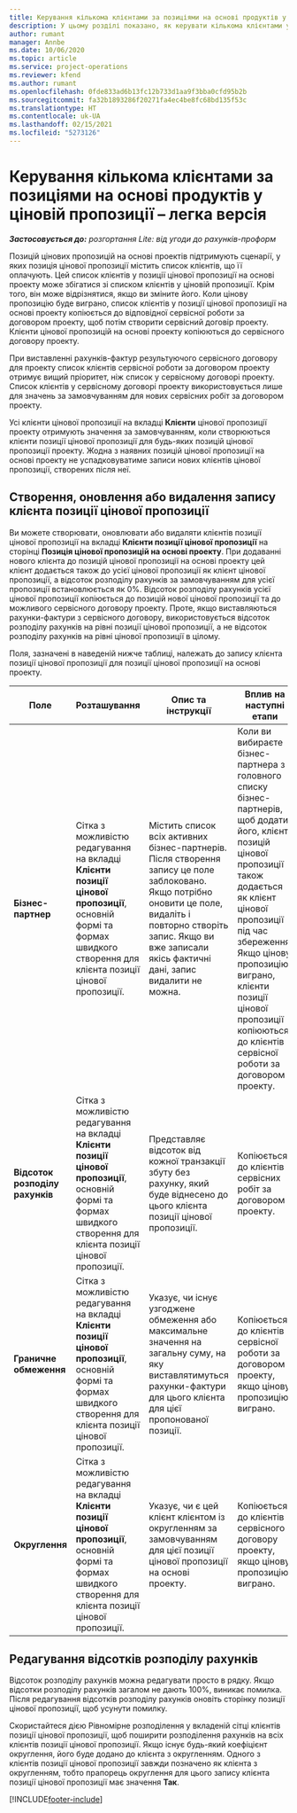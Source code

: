 ```yaml
---
title: Керування кількома клієнтами за позиціями на основі продуктів у ціновій пропозиції – легка версія
description: У цьому розділі показано, як керувати кількома клієнтами у позиціях цінових пропозицій на основі проектів.
author: rumant
manager: Annbe
ms.date: 10/06/2020
ms.topic: article
ms.service: project-operations
ms.reviewer: kfend
ms.author: rumant
ms.openlocfilehash: 0fde833ad6b13fc12b733d1aa9f3bba0cfd95b2b
ms.sourcegitcommit: fa32b1893286f20271fa4ec4be8fc68bd135f53c
ms.translationtype: HT
ms.contentlocale: uk-UA
ms.lasthandoff: 02/15/2021
ms.locfileid: "5273126"
---
```

# <a name="manage-multiple-customers-on-project-based-quote-lines---lite"></a>Керування кількома клієнтами за позиціями на основі продуктів у ціновій пропозиції – легка версія

_**Застосовується до:** розгортання Lite: від угоди до рахунків-проформ_

Позицій цінових пропозицій на основі проектів підтримують сценарії, у яких позиція цінової пропозиції містить список клієнтів, що її оплачують. Цей список клієнтів у позиції цінової пропозиції на основі проекту може збігатися зі списком клієнтів у ціновій пропозиції. Крім того, він може відрізнятися, якщо ви зміните його. Коли цінову пропозицію буде виграно, список клієнтів у позиції цінової пропозиції на основі проекту копіюється до відповідної сервісної роботи за договором проекту, щоб потім створити сервісний договір проекту. Клієнти цінової пропозицій на основі проекту копіюються до сервісного договору проекту.

При виставленні рахунків-фактур результуючого сервісного договору для проекту список клієнтів сервісної роботи за договором проекту отримує вищий пріоритет, ніж список у сервісному договорі проекту. Список клієнтів у сервісному договорі проекту використовується лише для значень за замовчуванням для нових сервісних робіт за договором проекту.

Усі клієнти цінової пропозиції на вкладці **Клієнти** цінової пропозиції проекту отримують значення за замовчуванням, коли створюються клієнти позиції цінової пропозиції для будь-яких позицій цінової пропозиції проекту. Жодна з наявних позицій цінової пропозиції на основі проекту не успадковуватиме записи нових клієнтів цінової пропозиції, створених після неї.

## <a name="create-update-or-delete-a-quote-line-customer-record"></a>Створення, оновлення або видалення запису клієнта позиції цінової пропозиції

Ви можете створювати, оновлювати або видаляти клієнтів позиції цінової пропозиції на вкладці **Клієнти позиції цінової пропозиції** на сторінці **Позиція цінової пропозицій на основі проекту**. При додаванні нового клієнта до позицій цінової пропозиції на основі проекту цей клієнт додається також до усієї цінової пропозиції як клієнт цінової пропозиції, а відсоток розподілу рахунків за замовчуванням для усієї пропозиції встановлюється як 0%. Відсоток розподілу рахунків усієї цінової пропозиції копіюється до позицій нової цінової пропозиції та до можливого сервісного договору проекту. Проте, якщо виставляються рахунки-фактури з сервісного договору, використовується відсоток розподілу рахунків на рівні позиції цінової пропозиції, а не відсоток розподілу рахунків на рівні цінової пропозиції в цілому. 

Поля, зазначені в наведеній нижче таблиці, належать до запису клієнта позиції цінової пропозиції для позиції цінової пропозиції на основі проекту.

| Поле | Розташування | Опис та інструкції | Вплив на наступні етапи |
| --- | --- | --- | --- |
| **Бізнес-партнер** | Сітка з можливістю редагування на вкладці **Клієнти позиції цінової пропозиції**, основній формі та формах швидкого створення для клієнта позиції цінової пропозиції. | Містить список всіх активних бізнес-партнерів. Після створення запису це поле заблоковано. Якщо потрібно оновити це поле, видаліть і повторно створіть запис. Якщо ви вже записали якісь фактичні дані, запис видалити не можна. | Коли ви вибираєте бізнес-партнера з головного списку бізнес-партнерів, щоб додати його, клієнт позицій цінової пропозиції також додається як клієнт цінової пропозиції під час збереження. Якщо цінову пропозицію виграно, клієнти позиції цінової пропозиції копіюються до клієнтів сервісної роботи за договором проекту. |
| **Відсоток розподілу рахунків** | Сітка з можливістю редагування на вкладці **Клієнти позиції цінової пропозиції**, основній формі та формах швидкого створення для клієнта позиції цінової пропозиції. | Представляє відсоток від кожної транзакції збуту без рахунку, який буде віднесено до цього клієнта позиції цінової пропозиції. | Копіюється до клієнтів сервісних робіт за договором проекту. |
| **Граничне обмеження** | Сітка з можливістю редагування на вкладці **Клієнти позиції цінової пропозиції**, основній формі та формах швидкого створення для клієнта позиції цінової пропозиції. | Указує, чи існує узгоджене обмеження або максимальне значення на загальну суму, на яку виставлятимуться рахунки-фактури для цього клієнта для цієї пропонованої позиції. | Копіюється до клієнтів сервісної роботи за договором проекту, якщо цінову пропозицію виграно. |
| **Округлення** | Сітка з можливістю редагування на вкладці **Клієнти позиції цінової пропозиції**, основній формі та формах швидкого створення для клієнта позиції цінової пропозиції. | Указує, чи є цей клієнт клієнтом із округленням за замовчуванням для цієї позиції цінової пропозиції на основі проекту. | Копіюється до клієнтів сервісного договору проекту, якщо цінову пропозицію виграно. |

## <a name="edit-billing-split-percentages"></a>Редагування відсотків розподілу рахунків

Відсоток розподілу рахунків можна редагувати просто в рядку. Якщо відсотки розподілу рахунків загалом не дають 100%, виникає помилка. Після редагування відсотків розподілу рахунків оновіть сторінку позиції цінової пропозиції, щоб усунути помилку.

Скористайтеся дією Рівномірне розподілення у вкладеній сітці клієнтів позиції цінової пропозиції, щоб поширити розподілення рахунків на всіх клієнтів позиції цінової пропозиції. Якщо існує будь-який коефіцієнт округлення, його буде додано до клієнта з округленням. Одного з клієнтів позиції цінової пропозиції завжди позначено як клієнта з округленням, тобто прапорець округлення для цього запису клієнта позиції цінової пропозиції має значення **Так**. 


[!INCLUDE[footer-include](../../includes/footer-banner.md)]